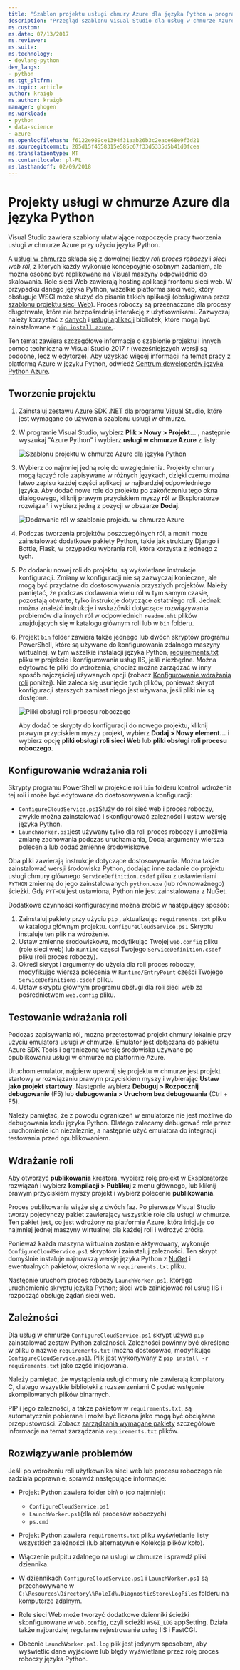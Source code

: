 ```yaml
---
title: "Szablon projektu usługi chmury Azure dla języka Python w programie Visual Studio | Dokumentacja firmy Microsoft"
description: "Przegląd szablonu Visual Studio dla usług w chmurze Azure napisanych w języku Python w tym wdrażanie ról w zależności i rozwiązywania problemów."
ms.custom: 
ms.date: 07/13/2017
ms.reviewer: 
ms.suite: 
ms.technology:
- devlang-python
dev_langs:
- python
ms.tgt_pltfrm: 
ms.topic: article
author: kraigb
ms.author: kraigb
manager: ghogen
ms.workload:
- python
- data-science
- azure
ms.openlocfilehash: f6122e989ce1394f31aab26b3c2eace68e9f3d21
ms.sourcegitcommit: 205d15f4558315e585c67f33d5335d5b41d0fcea
ms.translationtype: MT
ms.contentlocale: pl-PL
ms.lasthandoff: 02/09/2018
---
```

# <a name="azure-cloud-service-projects-for-python"></a>Projekty usługi w chmurze Azure dla języka Python

Visual Studio zawiera szablony ułatwiające rozpoczęcie pracy tworzenia usługi w chmurze Azure przy użyciu języka Python.

A [usługi w chmurze](http://go.microsoft.com/fwlink/?LinkId=306052) składa się z dowolnej liczby *roli proces roboczy* i *sieci web ról*, z których każdy wykonuje koncepcyjnie osobnym zadaniem, ale można osobno być replikowane na Visual maszyny odpowiednio do skalowania. Role sieci Web zawierają hosting aplikacji frontonu sieci web. W przypadku danego języka Python, wszelkie platforma sieci web, który obsługuje WSGI może służyć do pisania takich aplikacji (obsługiwana przez [szablonu projektu sieci Web](python-web-application-project-templates.md)). Proces roboczy są przeznaczone dla procesy długotrwałe, które nie bezpośrednią interakcję z użytkownikami. Zazwyczaj należy korzystać z [danych](http://go.microsoft.com/fwlink/?LinkId=401571) i [usługi aplikacji](http://go.microsoft.com/fwlink/?LinkId=401572) bibliotek, które mogą być zainstalowane z [ `pip install azure` ](http://pypi.org/project/azure).

Ten temat zawiera szczegółowe informacje o szablonie projektu i innych pomoc techniczna w Visual Studio 2017 r (wcześniejszych wersji są podobne, lecz w edytorze). Aby uzyskać więcej informacji na temat pracy z platformą Azure w języku Python, odwiedź [Centrum deweloperów języka Python Azure](http://go.microsoft.com/fwlink/?linkid=254360).

## <a name="create-a-project"></a>Tworzenie projektu

1. Zainstaluj [zestawu Azure SDK .NET dla programu Visual Studio](https://www.visualstudio.com/vs/azure-tools/), które jest wymagane do używania szablonu usługi w chmurze.
1. W programie Visual Studio, wybierz **Plik > Nowy > Projekt...** , następnie wyszukaj "Azure Python" i wybierz **usługi w chmurze Azure** z listy:

    ![Szablonu projektu w chmurze Azure dla języka Python](media/template-azure-cloud-project.png)

1. Wybierz co najmniej jedną rolę do uwzględnienia. Projekty chmury mogą łączyć role zapisywane w różnych językach, dzięki czemu można łatwo zapisu każdej części aplikacji w najbardziej odpowiedniego języka. Aby dodać nowe role do projektu po zakończeniu tego okna dialogowego, kliknij prawym przyciskiem myszy **ról** w Eksploratorze rozwiązań i wybierz jedną z pozycji w obszarze **Dodaj**.

    ![Dodawanie ról w szablonie projektu w chmurze Azure](media/template-azure-cloud-service-project-wizard.png)

1. Podczas tworzenia projektów poszczególnych ról, a monit może zainstalować dodatkowe pakiety Python, takie jak struktury Django i Bottle, Flask, w przypadku wybrania roli, która korzysta z jednego z tych.

1. Po dodaniu nowej roli do projektu, są wyświetlane instrukcje konfiguracji. Zmiany w konfiguracji nie są zazwyczaj konieczne, ale mogą być przydatne do dostosowywania przyszłych projektów. Należy pamiętać, że podczas dodawania wielu ról w tym samym czasie, pozostają otwarte, tylko instrukcje dotyczące ostatniego roli. Jednak można znaleźć instrukcje i wskazówki dotyczące rozwiązywania problemów dla innych ról w odpowiednich `readme.mht` plików znajdujących się w katalogu głównym roli lub w `bin` folderu.

1. Projekt `bin` folder zawiera także jednego lub dwóch skryptów programu PowerShell, które są używane do konfigurowania zdalnego maszyny wirtualnej, w tym wszelkie instalacji języka Python, [requirements.txt](#dependencies) pliku w projekcie i konfigurowania usług IIS, jeśli niezbędne. Można edytować te pliki do wdrożenia, chociaż można zarządzać w inny sposób najczęściej używanych opcji (zobacz [Konfigurowanie wdrażania roli](#configuring-role-deployment) poniżej). Nie zaleca się usunięcie tych plików, ponieważ skrypt konfiguracji starszych zamiast niego jest używana, jeśli pliki nie są dostępne.

    ![Pliki obsługi roli procesu roboczego](media/template-azure-cloud-service-worker-role-support-files.png)

    Aby dodać te skrypty do konfiguracji do nowego projektu, kliknij prawym przyciskiem myszy projekt, wybierz **Dodaj > Nowy element...** i wybierz opcję **pliki obsługi roli sieci Web** lub **pliki obsługi roli procesu roboczego**.

## <a name="configuring-role-deployment"></a>Konfigurowanie wdrażania roli

Skrypty programu PowerShell w projekcie roli `bin` folderu kontroli wdrożenia tej roli i może być edytowana do dostosowywania konfiguracji:

- `ConfigureCloudService.ps1`Służy do ról sieć web i proces roboczy, zwykle można zainstalować i skonfigurować zależności i ustaw wersję języka Python.
- `LaunchWorker.ps1`jest używany tylko dla roli proces roboczy i umożliwia zmianę zachowania podczas uruchamiania, Dodaj argumenty wiersza polecenia lub dodać zmienne środowiskowe.

Oba pliki zawierają instrukcje dotyczące dostosowywania. Można także zainstalować wersji środowiska Python, dodając inne zadanie do projektu usługi chmury głównego `ServiceDefinition.csdef` pliku z ustawieniami `PYTHON` zmienną do jego zainstalowanych `python.exe` (lub równoważnego) ścieżki. Gdy `PYTHON` jest ustawiona, Python nie jest zainstalowana z NuGet.

Dodatkowe czynności konfiguracyjne można zrobić w następujący sposób:

1. Zainstaluj pakiety przy użyciu `pip` , aktualizując `requirements.txt` pliku w katalogu głównym projektu. `ConfigureCloudService.ps1` Skryptu instaluje ten plik na wdrożenie.
1. Ustaw zmienne środowiskowe, modyfikując Twojej `web.config` pliku (role sieci web) lub `Runtime` części Twojego `ServiceDefinition.csdef` pliku (roli proces roboczy).
1. Określ skrypt i argumenty do użycia dla roli proces roboczy, modyfikując wiersza polecenia w `Runtime/EntryPoint` części Twojego `ServiceDefinitions.csdef` pliku.
1. Ustaw skryptu głównym programu obsługi dla roli sieci web za pośrednictwem `web.config` pliku.

## <a name="testing-role-deployment"></a>Testowanie wdrażania roli

Podczas zapisywania ról, można przetestować projekt chmury lokalnie przy użyciu emulatora usługi w chmurze. Emulator jest dołączana do pakietu Azure SDK Tools i ograniczoną wersję środowiska używane po opublikowaniu usługi w chmurze na platformie Azure.

Uruchom emulator, najpierw upewnij się projektu w chmurze jest projekt startowy w rozwiązaniu prawym przyciskiem myszy i wybierając **Ustaw jako projekt startowy**. Następnie wybierz **Debuguj > Rozpocznij debugowanie** (F5) lub **debugowania > Uruchom bez debugowania** (Ctrl + F5).

Należy pamiętać, że z powodu ograniczeń w emulatorze nie jest możliwe do debugowania kodu języka Python. Dlatego zalecamy debugować role przez uruchomienie ich niezależnie, a następnie użyć emulatora do integracji testowania przed opublikowaniem.

## <a name="deploying-a-role"></a>Wdrażanie roli

Aby otworzyć **publikowania** kreatora, wybierz rolę projekt w Eksploratorze rozwiązań i wybierz **kompilacji > Publikuj** z menu głównego, lub kliknij prawym przyciskiem myszy projekt i wybierz polecenie **publikowania**.

Proces publikowania wiąże się z dwóch faz. Po pierwsze Visual Studio tworzy pojedynczy pakiet zawierający wszystkie role dla usługi w chmurze. Ten pakiet jest, co jest wdrożony na platformie Azure, która inicjuje co najmniej jednej maszyny wirtualnej dla każdej roli i wdrożyć źródła.

Ponieważ każda maszyna wirtualna zostanie aktywowany, wykonuje `ConfigureCloudService.ps1` skryptów i zainstaluj zależności. Ten skrypt domyślnie instaluje najnowszą wersję języka Python z [NuGet](https://www.nuget.org/packages?q=Tags%3A%22python%22+Authors%3A%22Python+Software+Foundation%22) i ewentualnych pakietów, określona w `requirements.txt` pliku.

Następnie uruchom proces roboczy `LaunchWorker.ps1`, którego uruchomienie skryptu języka Python; sieci web zainicjować ról usług IIS i rozpocząć obsługę żądań sieci web.

## <a name="dependencies"></a>Zależności

Dla usług w chmurze `ConfigureCloudService.ps1` skrypt używa `pip` zainstalować zestaw Python zależności. Zależności powinny być określone w pliku o nazwie `requirements.txt` (można dostosować, modyfikując `ConfigureCloudService.ps1`). Plik jest wykonywany z `pip install -r requirements.txt` jako część inicjowania.

Należy pamiętać, że wystąpienia usługi chmury nie zawierają kompilatory C, dlatego wszystkie biblioteki z rozszerzeniami C podać wstępnie skompilowanych plików binarnych.

PIP i jego zależności, a także pakietów w `requirements.txt`, są automatycznie pobierane i może być liczona jako mogą być obciążane przepustowości. Zobacz [zarządzania wymagane pakiety](managing-python-environments-in-visual-studio.md#managing-required-packages-requirementstxt) szczegółowe informacje na temat zarządzania `requirements.txt` plików.

## <a name="troubleshooting"></a>Rozwiązywanie problemów

Jeśli po wdrożeniu roli użytkownika sieci web lub procesu roboczego nie zadziała poprawnie, sprawdź następujące informacje:

- Projekt Python zawiera folder bin\ o (co najmniej):

  - `ConfigureCloudService.ps1`
  - `LaunchWorker.ps1`(dla ról procesów roboczych)
  - `ps.cmd`

- Projekt Python zawiera `requirements.txt` pliku wyświetlanie listy wszystkich zależności (lub alternatywnie Kolekcja plików koło).
- Włączenie pulpitu zdalnego na usługi w chmurze i sprawdź pliki dziennika.
- W dziennikach `ConfigureCloudService.ps1` i `LaunchWorker.ps1` są przechowywane w `C:\Resources\Directory\%RoleId%.DiagnosticStore\LogFiles` folderu na komputerze zdalnym.
- Role sieci Web może tworzyć dodatkowe dzienniki ścieżki skonfigurowane w `web.config`, czyli ścieżki `WSGI_LOG` appSetting. Działa także najbardziej regularne rejestrowanie usług IIS i FastCGI.
- Obecnie `LaunchWorker.ps1.log` plik jest jedynym sposobem, aby wyświetlić dane wyjściowe lub błędy wyświetlane przez rolę proces roboczy języka Python.